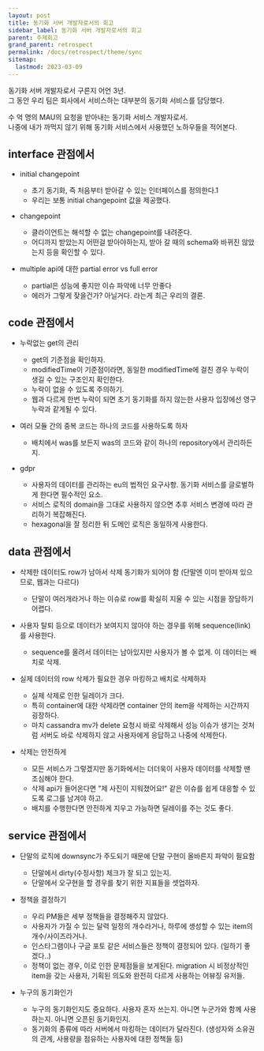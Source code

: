 ```yaml
---
layout: post
title: 동기화 서버 개발자로서의 회고
sidebar_label: 동기화 서버 개발자로서의 회고
parent: 주제회고
grand_parent: retrospect
permalink: /docs/retrospect/theme/sync
sitemap:
  lastmod: 2023-03-09
---
```


동기화 서버 개발자로서 구른지 어언 3년.  
그 동안 우리 팀은 회사에서 서비스하는 대부분의 동기화 서비스를 담당했다.

수 억 명의 MAU의 요청을 받아내는 동기화 서비스 개발자로서.  
나중에 내가 까먹지 않기 위해 동기화 서비스에서 사용했던 노하우들을 적어본다.


## interface 관점에서

- initial changepoint
  - 초기 동기화, 즉 처음부터 받아갈 수 있는 인터페이스를 정의한다.1
  - 우리는 보통 initial changepoint 값을 제공했다.

- changepoint
  - 클라이언트는 해석할 수 없는 changepoint를 내려준다.
  - 어디까지 받았는지 어떤걸 받아야하는지, 받아 갈 때의 schema와 바뀌진 않았는지 등을 확인할 수 있다.

- multiple api에 대한 partial error vs full error
  - partial은 성능에 좋지만 이슈 파악에 너무 안좋다
  - 에러가 그렇게 잦을건가? 아닐거다. 라는게 최근 우리의 결론.

## code 관점에서

- 누락없는 get의 관리
  - get의 기준점을 확인하자.
  - modifiedTime이 기준점이라면, 동일한 modifiedTime에 걸친 경우 누락이 생길 수 있는 구조인지 확인한다.
  - 누락이 없을 수 있도록 주의하기.
  - 웹과 다르게 한번 누락이 되면 초기 동기화를 하지 않는한 사용자 입장에선 영구 누락과 같게될 수 있다.

- 여러 모듈 간의 중복 코드는 하나의 코드를 사용하도록 하자
  - 배치에서 was를 보든지 was의 코드와 같이 하나의 repository에서 관리하든지.

- gdpr
  - 사용자의 데이터를 관리하는 eu의 법적인 요구사항. 동기화 서비스를 글로벌하게 한다면 필수적인 요소.
  - 서비스 로직의 domain을 그대로 사용하지 않으면 추후 서비스 변경에 따라 관리하기 복잡해진다.
  - hexagonal을 잘 정리한 뒤 도메인 로직은 동일하게 사용한다.

## data 관점에서

- 삭제한 데이터도 row가 남아서 삭제 동기화가 되어야 함 (단말엔 이미 받아져 있으므로, 웹과는 다르다)
  - 단말이 여러개라거나 하는 이슈로 row를 확실히 지울 수 있는 시점을 장담하기 어렵다.

- 사용자 탈퇴 등으로 데이터가 보여지지 않아야 하는 경우를 위해 sequence(link)를 사용한다.
  - sequence를 올려서 데이터는 남아있지만 사용자가 볼 수 없게. 이 데이터는 배치로 삭제.

- 실제 데이터의 row 삭제가 필요한 경우 마킹하고 배치로 삭제하자
  - 실제 삭제로 인한 딜레이가 크다.
  - 특히 container에 대한 삭제라면 container 안의 item을 삭제하는 시간까지 굉장하다.
  - 마치 cassandra mv가 delete 요청시 바로 삭제해서 성능 이슈가 생기는 것처럼 서버도 바로 삭제하지 않고 사용자에게 응답하고 나중에 삭제한다.

- 삭제는 안전하게
  - 모든 서비스가 그렇겠지만 동기화에서는 더더욱이 사용자 데이터를 삭제할 땐 조심해야 한다.
  - 삭제 api가 들어온다면 "제 사진이 지워졌어요!" 같은 이슈를 쉽게 대응할 수 있도록 로그를 남겨야 하고.
  - 배치를 수행한다면 안전하게 지우고 가능하면 딜레이를 주는 것도 좋다.

## service 관점에서

- 단말의 로직에 downsync가 주도되기 때문에 단말 구현이 올바른지 파악이 필요함
  - 단말에서 dirty(수정사항) 체크가 잘 되고 있는지.
  - 단말에서 오구현을 할 경우를 찾기 위한 지표들을 셋업하자.

- 정책을 결정하기
  - 우리 PM들은 세부 정책들을 결정해주지 않았다.
  - 사용자가 가질 수 있는 달력 일정의 개수라거나, 하루에 생성할 수 있는 item의 개수/사이즈라거나.
  - 인스타그램이나 구글 포토 같은 서비스들은 정책이 결정되어 있다. (일하기 좋겠다..)
  - 정책이 없는 경우, 이로 인한 문제점들을 보게된다. migration 시 비정상적인 item을 갖는 사용자, 기획된 의도와 완전히 다르게 사용하는 어뷰징 유저들.

- 누구의 동기화인가
  - 누구의 동기화인지도 중요하다. 사용자 혼자 쓰는지. 아니면 누군가와 함께 사용하는지. 아니면 오픈된 동기화인지.
  - 동기화의 종류에 따라 서버에서 마킹하는 데이터가 달라진다. (생성자와 소유권의 관계, 사용량을 점유하는 사용자에 대한 정책들 등)